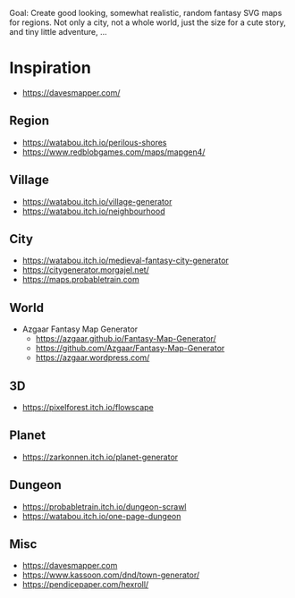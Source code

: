 
Goal: Create good looking, somewhat realistic, random fantasy SVG maps for regions. Not only a city, not a whole world, just the size for a cute story, and tiny little adventure, ...

# Inspiration

- https://davesmapper.com/

## Region

- https://watabou.itch.io/perilous-shores
- https://www.redblobgames.com/maps/mapgen4/

## Village

- https://watabou.itch.io/village-generator
- https://watabou.itch.io/neighbourhood

## City

- https://watabou.itch.io/medieval-fantasy-city-generator
- https://citygenerator.morgajel.net/
- https://maps.probabletrain.com

## World

- Azgaar Fantasy Map Generator
  - https://azgaar.github.io/Fantasy-Map-Generator/
  - https://github.com/Azgaar/Fantasy-Map-Generator
  - https://azgaar.wordpress.com/

## 3D

- https://pixelforest.itch.io/flowscape

## Planet

- https://zarkonnen.itch.io/planet-generator

## Dungeon

- https://probabletrain.itch.io/dungeon-scrawl
- https://watabou.itch.io/one-page-dungeon

## Misc

- https://davesmapper.com
- https://www.kassoon.com/dnd/town-generator/
- https://pendicepaper.com/hexroll/
